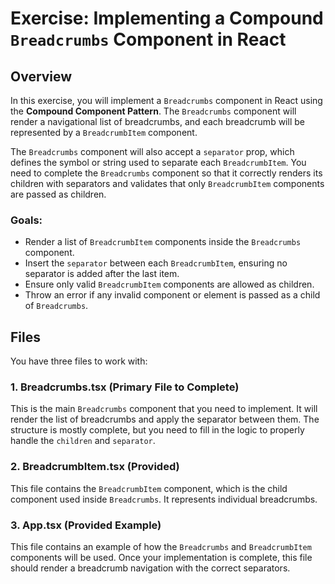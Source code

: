 # Exercise: Implementing a Compound `Breadcrumbs` Component in React

## Overview

In this exercise, you will implement a `Breadcrumbs` component in React using the **Compound Component Pattern**. The `Breadcrumbs` component will render a navigational list of breadcrumbs, and each breadcrumb will be represented by a `BreadcrumbItem` component.

The `Breadcrumbs` component will also accept a `separator` prop, which defines the symbol or string used to separate each `BreadcrumbItem`. You need to complete the `Breadcrumbs` component so that it correctly renders its children with separators and validates that only `BreadcrumbItem` components are passed as children.

### Goals:

- Render a list of `BreadcrumbItem` components inside the `Breadcrumbs` component.
- Insert the `separator` between each `BreadcrumbItem`, ensuring no separator is added after the last item.
- Ensure only valid `BreadcrumbItem` components are allowed as children.
- Throw an error if any invalid component or element is passed as a child of `Breadcrumbs`.

## Files

You have three files to work with:

### 1. **Breadcrumbs.tsx** (Primary File to Complete)
This is the main `Breadcrumbs` component that you need to implement. It will render the list of breadcrumbs and apply the separator between them. The structure is mostly complete, but you need to fill in the logic to properly handle the `children` and `separator`.

### 2. **BreadcrumbItem.tsx** (Provided)
This file contains the `BreadcrumbItem` component, which is the child component used inside `Breadcrumbs`. It represents individual breadcrumbs.

### 3. **App.tsx** (Provided Example)
This file contains an example of how the `Breadcrumbs` and `BreadcrumbItem` components will be used. Once your implementation is complete, this file should render a breadcrumb navigation with the correct separators.

